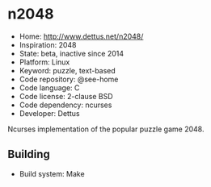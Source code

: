 # n2048

- Home: http://www.dettus.net/n2048/
- Inspiration: 2048
- State: beta, inactive since 2014
- Platform: Linux
- Keyword: puzzle, text-based
- Code repository: @see-home
- Code language: C
- Code license: 2-clause BSD
- Code dependency: ncurses
- Developer: Dettus

Ncurses implementation of the popular puzzle game 2048.

## Building

- Build system: Make
